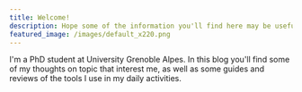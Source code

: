 ```yaml
---
title: Welcome!
description: Hope some of the information you'll find here may be usefull
featured_image: /images/default_x220.png
---
```




I'm a PhD student at University Grenoble Alpes. 
In this blog you'll find some of my thoughts on topic that interest me, as well as some guides and reviews of the tools I use in my daily activities. 
